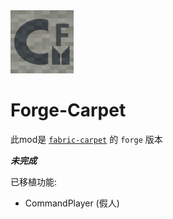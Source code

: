 <img src="./icon.png" width="20%" alt="icon">

# Forge-Carpet

此mod是 [`fabric-carpet`](https://github.com/gnembon/fabric-carpet) 的 `forge` 版本

***未完成***

已移植功能:

- CommandPlayer (假人)